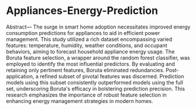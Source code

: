 # Appliances-Energy-Prediction
Abstract— The surge in smart home adoption necessitates improved energy consumption predictions for appliances to aid 
in efficient power management. This study utilized a rich dataset encompassing varied features: temperature, humidity, 
weather conditions, and occupant behaviors, aiming to forecast household appliance energy usage. The Boruta feature selection, 
a wrapper around the random forest classifier, was employed to identify the most influential predictors. By evaluating and 
retaining only pertinent features, Boruta eliminated redundancies. Post-application, a refined subset of pivotal 
features was discerned. Prediction models using this subset consistently outperformed models using the full set, 
underscoring Boruta's efficacy in bolstering prediction precision. This research emphasizes the importance of robust 
feature selection in enhancing energy management strategies in modern homes. 
